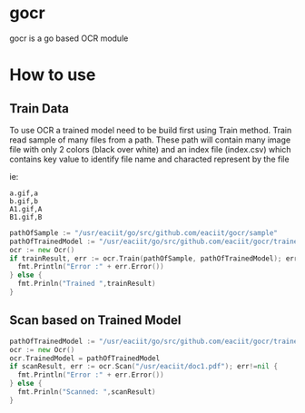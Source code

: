 # gocr
gocr is a go based OCR module

# How to use
## Train Data
To use OCR a trained model need to be build first using Train method. Train read sample of many files from a path. These path will contain many image file with only 2 colors (black over white) and an index file (index.csv) which contains key value to identify file name and characted represent by the file

ie:
```
a.gif,a
b.gif,b
A1.gif,A
B1.gif,B
```

```go
pathOfSample := "/usr/eaciit/go/src/github.com/eaciit/gocr/sample"
pathOfTrainedModel := "/usr/eaciit/go/src/github.com/eaciit/gocr/trainedmodel"
ocr := new Ocr()
if trainResult, err := ocr.Train(pathOfSample, pathOfTrainedModel); err!=nil {
  fmt.Println("Error :" + err.Error())
} else {
  fmt.Prinln("Trained ",trainResult)
}
```

## Scan based on Trained Model
```go
pathOfTrainedModel := "/usr/eaciit/go/src/github.com/eaciit/gocr/trainedmodel"
ocr := new Ocr()
ocr.TrainedModel = pathOfTrainedModel
if scanResult, err := ocr.Scan("/usr/eaciit/doc1.pdf"); err!=nil {
  fmt.Println("Error :" + err.Error())
} else {
  fmt.Prinln("Scanned: ",scanResult)
}
```

